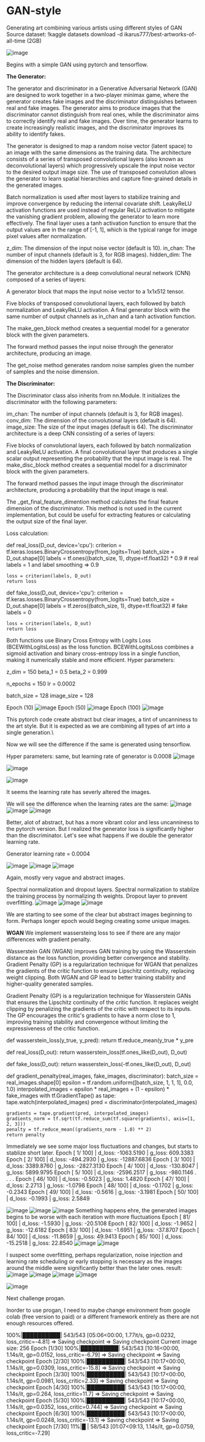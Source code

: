 # GAN-style
Generating art combining various artists using different styles of GAN
Source dataset: !kaggle datasets download -d ikarus777/best-artworks-of-all-time (2GB)

![image](https://user-images.githubusercontent.com/40152283/235613959-23b76d10-23b3-464a-b5d7-ade9ffc2d772.png)

Begins with a simple GAN using pytorch and tensorflow.

**The Generator:**

The generator and discriminator in a Generative Adversarial Network (GAN) are designed to work together in a two-player minimax game, 
where the generator creates fake images and the discriminator distinguishes between real and fake images. 
The generator aims to produce images that the discriminator cannot distinguish from real ones, while the discriminator aims to correctly 
identify real and fake images. Over time, the generator learns to create increasingly realistic images, and the discriminator improves its 
ability to identify fakes.

The generator is designed to map a random noise vector (latent space) to an image with the same dimensions as the training data. The architecture consists of a series of transposed convolutional layers (also known as deconvolutional layers) which progressively upscale the input noise vector to the desired output image size. The use of transposed convolution allows the generator to learn spatial hierarchies and capture fine-grained details in the generated images.

Batch normalization is used after most layers to stabilize training and improve convergence by reducing the internal covariate shift. LeakyReLU activation functions are used instead of regular ReLU activation to mitigate the vanishing gradient problem, allowing the generator to learn more effectively. The final layer uses a tanh activation function to ensure that the output values are in the range of [-1, 1], which is the typical range for image pixel values after normalization.

z_dim: The dimension of the input noise vector (default is 10).
in_chan: The number of input channels (default is 3, for RGB images).
hidden_dim: The dimension of the hidden layers (default is 64).

The generator architecture is a deep convolutional neural network (CNN) composed of a series of layers:

A generator block that maps the input noise vector to a 1x1x512 tensor.

Five blocks of transposed convolutional layers, each followed by batch normalization and LeakyReLU activation.
A final generator block with the same number of output channels as in_chan and a tanh activation function.

The make_gen_block method creates a sequential model for a generator block with the given parameters.

The forward method passes the input noise through the generator architecture, producing an image.

The get_noise method generates random noise samples given the number of samples and the noise dimension.

**The Discriminator:**

The Discriminator class also inherits from nn.Module. It initializes the discriminator with the following parameters:

im_chan: The number of input channels (default is 3, for RGB images).
conv_dim: The dimension of the convolutional layers (default is 64).
image_size: The size of the input images (default is 64).
The discriminator architecture is a deep CNN consisting of a series of layers:

Five blocks of convolutional layers, each followed by batch normalization and LeakyReLU activation.
A final convolutional layer that produces a single scalar output representing the probability that the input image is real.
The make_disc_block method creates a sequential model for a discriminator block with the given parameters.

The forward method passes the input image through the discriminator architecture, producing a probability that the input image is real.

The _get_final_feature_dimention method calculates the final feature dimension of the discriminator. This method is not used in the current implementation, but could be useful for extracting features or calculating the output size of the final layer.

Loss calculation:

def real_loss(D_out, device='cpu'):
    criterion = tf.keras.losses.BinaryCrossentropy(from_logits=True)
    batch_size = D_out.shape[0]
    labels = tf.ones((batch_size, 1), dtype=tf.float32) * 0.9  # real labels = 1 and label smoothing => 0.9

    loss = criterion(labels, D_out)
    return loss

def fake_loss(D_out, device='cpu'):
    criterion = tf.keras.losses.BinaryCrossentropy(from_logits=True)
    batch_size = D_out.shape[0]
    labels = tf.zeros((batch_size, 1), dtype=tf.float32)  # fake labels = 0

    loss = criterion(labels, D_out)
    return loss


Both functions use Binary Cross Entropy with Logits Loss (BCEWithLogitsLoss) as the loss function. BCEWithLogitsLoss combines a sigmoid activation and binary cross-entropy loss in a single function, making it numerically stable and more efficient.
Hyper parameters:

z_dim = 150
beta_1 = 0.5
beta_2 = 0.999 

n_epochs = 150
lr = 0.0002

batch_size = 128
image_size = 128

Epoch (10)
![image](https://user-images.githubusercontent.com/40152283/235616334-86d34833-1ae7-4963-8136-4abea8597bec.png)
Epoch (50)
![image](https://user-images.githubusercontent.com/40152283/235616368-746ee339-557e-46ee-b723-c830909666cf.png)
Epoch (100)
![image](https://user-images.githubusercontent.com/40152283/235616428-d2566520-333e-430d-95ce-f71df8ae0d4a.png)

This pytorch code create abstract but clear images, a tint of uncanniness to the art style. But it is expected as we are combining all types of art into a single generation.\

Now we will see the difference if the same is generated using tensorflow.

Hyper parameters:
same, but learning rate of generator is 0.0008
![image](https://user-images.githubusercontent.com/40152283/235616857-d4d8205e-aa20-4b51-9628-c9cd5713cb4f.png)

![image](https://user-images.githubusercontent.com/40152283/235616895-5d2c414f-38c7-4f1b-be8e-a37be01ba93c.png)

![image](https://user-images.githubusercontent.com/40152283/235617018-61d96055-660d-4b98-ad67-764dcc53f980.png)

It seems the learning rate has severly altered the images.

We will see the difference when the learning rates are the same:
![image](https://user-images.githubusercontent.com/40152283/235617212-9cf1a527-48cc-4567-944b-a525a1b8caf3.png)
![image](https://user-images.githubusercontent.com/40152283/235617242-fd979168-55f9-412d-89cc-273bd8bbbf30.png)
![image](https://user-images.githubusercontent.com/40152283/235617263-72c95b5e-027d-4a0b-90d1-249bcc407dd7.png)

Better, alot of abstract, but has a more vibrant color and less uncanniness to the pytorch version. But I realized the generator loss is significantly higher than the discriminator.
Let's see what happens if we double the generator learning rate.

Generator learning rate = 0.0004

![image](https://user-images.githubusercontent.com/40152283/235617521-83bcedb0-0295-463c-b7e0-eab68fad06cf.png)
![image](https://user-images.githubusercontent.com/40152283/235617554-38fcd915-ff3b-47c7-b4f7-2babf8efac6e.png)
![image](https://user-images.githubusercontent.com/40152283/235617602-d1459e6f-78f7-44de-b1af-1e11f50c05b1.png)

Again, mostly very vague and abstract images.

Spectral normalization and dropout layers.
Spectral normalization to stablize the training process by normalizing th weights.
Dropout layer to prevent overfitting.
![image](https://user-images.githubusercontent.com/40152283/235618310-238c7177-94ac-435c-8d13-d348e3728723.png)
![image](https://user-images.githubusercontent.com/40152283/235618342-b4260f71-2c86-435a-a1e0-cbec8fc20741.png)
![image](https://user-images.githubusercontent.com/40152283/235618369-f26590ca-7887-4ddc-a948-36a5ff2f363c.png)

We are starting to see some of the clear but abstract images beginning to form. Perhaps longer epoch would beging creating some unique images.

**WGAN**
We implement wassersteing loss to see if there are any major differences with gradient penalty.

Wasserstein GAN (WGAN) improves GAN training by using the Wasserstein distance as the loss function, providing better convergence and stability. Gradient Penalty (GP) is a regularization technique for WGAN that penalizes the gradients of the critic function to ensure Lipschitz continuity, replacing weight clipping. Both WGAN and GP lead to better training stability and higher-quality generated samples.

Gradient Penalty (GP) is a regularization technique for Wasserstein GANs that ensures the Lipschitz continuity of the critic function. It replaces weight clipping by penalizing the gradients of the critic with respect to its inputs. The GP encourages the critic's gradients to have a norm close to 1, improving training stability and convergence without limiting the expressiveness of the critic function.

def wasserstein_loss(y_true, y_pred):
    return tf.reduce_mean(y_true * y_pre
    
def real_loss(D_out):
    return wasserstein_loss(tf.ones_like(D_out), D_out)

def fake_loss(D_out):
    return wasserstein_loss(-tf.ones_like(D_out), D_out)
    
def gradient_penalty(real_images, fake_images, discriminator):
    batch_size = real_images.shape[0]
    epsilon = tf.random.uniform([batch_size, 1, 1, 1], 0.0, 1.0)
    interpolated_images = epsilon * real_images + (1 - epsilon) * fake_images
    with tf.GradientTape() as tape:
        tape.watch(interpolated_images)
        pred = discriminator(interpolated_images)

    gradients = tape.gradient(pred, interpolated_images)
    gradients_norm = tf.sqrt(tf.reduce_sum(tf.square(gradients), axis=[1, 2, 3]))
    penalty = tf.reduce_mean((gradients_norm - 1.0) ** 2)
    return penalty


Immediately we see some major loss fluctuations and changes, but starts to stablize short later.
Epoch [    1/  100] | d_loss: -1063.5190 | g_loss: 609.3383
Epoch [    2/  100] | d_loss: -494.2930 | g_loss: -12887.6836
Epoch [    3/  100] | d_loss: 3389.8760 | g_loss: -2827.3130
Epoch [    4/  100] | d_loss: -130.8047 | g_loss: 5899.9795
Epoch [    5/  100] | d_loss: -2596.2517 | g_loss: -980.1146
.
.
.
.
Epoch [   46/  100] | d_loss: -0.5023 | g_loss: 1.4820
Epoch [   47/  100] | d_loss: 2.2713 | g_loss: -1.0798
Epoch [   48/  100] | d_loss: -0.1702 | g_loss: -0.2343
Epoch [   49/  100] | d_loss: -0.5616 | g_loss: -3.1981
Epoch [   50/  100] | d_loss: -0.1993 | g_loss: 2.5849

![image](https://user-images.githubusercontent.com/40152283/235619569-919a0fcf-d3e0-4625-99bd-18ef6f650cd7.png)
![image](https://user-images.githubusercontent.com/40152283/235619588-07ef7168-80b1-43fb-b2e4-dbe748fc40b2.png)
![image](https://user-images.githubusercontent.com/40152283/235619629-c9311cef-5e94-49f6-b1c2-8e1be70181f8.png)
Something happens ehre, the generated images begins to be worse with each iteration with more fluctuations
Epoch [   81/  100] | d_loss: -1.5930 | g_loss: -20.5108
Epoch [   82/  100] | d_loss: -1.9652 | g_loss: -12.6182
Epoch [   83/  100] | d_loss: -1.6951 | g_loss: -37.8707
Epoch [   84/  100] | d_loss: -11.8659 | g_loss: 49.9413
Epoch [   85/  100] | d_loss: -15.2518 | g_loss: 22.8540
![image](https://user-images.githubusercontent.com/40152283/235619660-3cc96af8-7844-434a-9b1a-d76794bceb61.png)
![image](https://user-images.githubusercontent.com/40152283/235619700-160ce126-5234-40ce-b20f-682573a935a2.png)

I suspect some overfitting, perhaps regularization, noise injection and learning rate scheduling or early stopping is necessary as the images around the middle were significantly better than the later ones.
result:
![image](https://user-images.githubusercontent.com/40152283/235621734-a616955a-90e4-4ce3-9794-3b2ce85aecba.png)
![image](https://user-images.githubusercontent.com/40152283/235621764-6f1b7665-b301-4f64-a112-3542fb4f5ca6.png)
![image](https://user-images.githubusercontent.com/40152283/235621780-60ec7e30-b4d2-41cf-abaa-21b72f73bf8e.png)
![image](https://user-images.githubusercontent.com/40152283/235621798-402a2990-f4d8-4055-8a47-88f5d9b0d7ae.png)


![image](https://user-images.githubusercontent.com/40152283/235621847-bfe33eb7-2d41-4d3e-ac46-90a74c1c68fe.png)


Next challenge progan.

Inorder to use progan, I need to maybe change environment from google colab (free version to paid) or a different framework entirely as there are not enough resources offered.


100%|██████████| 543/543 [05:06<00:00,  1.77it/s, gp=0.0232, loss_critic=-4.81]
=> Saving checkpoint
=> Saving checkpoint
Current image size: 256
Epoch [1/30]
100%|██████████| 543/543 [10:16<00:00,  1.14s/it, gp=0.0152, loss_critic=-6.79]
=> Saving checkpoint
=> Saving checkpoint
Epoch [2/30]
100%|██████████| 543/543 [10:17<00:00,  1.14s/it, gp=0.0309, loss_critic=-15.8]
=> Saving checkpoint
=> Saving checkpoint
Epoch [3/30]
100%|██████████| 543/543 [10:17<00:00,  1.14s/it, gp=0.0981, loss_critic=2.33]
=> Saving checkpoint
=> Saving checkpoint
Epoch [4/30]
100%|██████████| 543/543 [10:17<00:00,  1.14s/it, gp=0.264, loss_critic=11.7]
=> Saving checkpoint
=> Saving checkpoint
Epoch [5/30]
100%|██████████| 543/543 [10:17<00:00,  1.14s/it, gp=0.0352, loss_critic=0.744]
=> Saving checkpoint
=> Saving checkpoint
Epoch [6/30]
100%|██████████| 543/543 [10:17<00:00,  1.14s/it, gp=0.0248, loss_critic=-13.1]
=> Saving checkpoint
=> Saving checkpoint
Epoch [7/30]
 11%|█         | 58/543 [01:07<09:13,  1.14s/it, gp=0.0759, loss_critic=-7.29]






